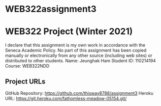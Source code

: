 # WEB322assignment3

# WEB322 Project (Winter 2021)

I declare that this assignment is my own work in accordance with
the Seneca Academic Policy. No part of this assignment has been
copied manually or electronically from any other source
(including web sites) or distributed to other students.
Name: Jeunghak Ham
Student ID: 110214194
Course: WEB322NDD

## Project URLs

GitHub Repository: https://github.com/thisway8788/assignment3
Heroku URL: https://git.heroku.com/fathomless-meadow-05154.git/
